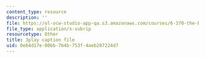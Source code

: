 ```yaml
---
content_type: resource
description: ''
file: https://ol-ocw-studio-app-qa.s3.amazonaws.com/courses/6-370-the-battlecode-programming-competition-january-iap-2013/0e64d17e00bb7b4b753f4aeb207224d7_3j3Odfpvhrs.srt
file_type: application/x-subrip
resourcetype: Other
title: 3play caption file
uid: 0e64d17e-00bb-7b4b-753f-4aeb207224d7
---
```

